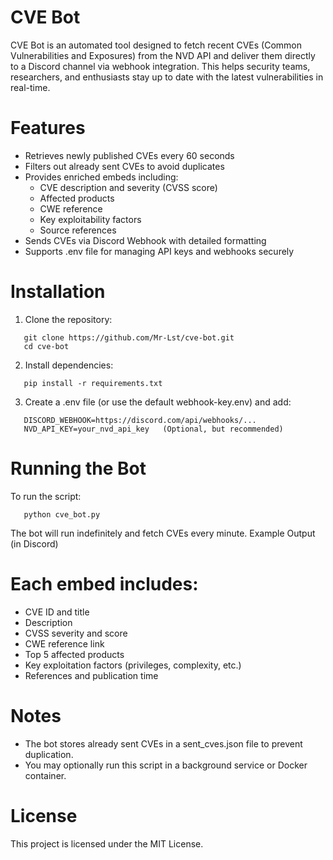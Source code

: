 # CVE Bot

CVE Bot is an automated tool designed to fetch recent CVEs (Common Vulnerabilities and Exposures) from the NVD API and deliver them directly to a Discord channel via webhook integration. This helps security teams, researchers, and enthusiasts stay up to date with the latest vulnerabilities in real-time.

# Features

- Retrieves newly published CVEs every 60 seconds
- Filters out already sent CVEs to avoid duplicates
- Provides enriched embeds including:
  - CVE description and severity (CVSS score)
  - Affected products
  - CWE reference
  - Key exploitability factors
  - Source references
- Sends CVEs via Discord Webhook with detailed formatting
- Supports .env file for managing API keys and webhooks securely

# Installation

1. Clone the repository:
```Git
   git clone https://github.com/Mr-Lst/cve-bot.git
   cd cve-bot
```

2. Install dependencies:
```pip
   pip install -r requirements.txt
```

3. Create a .env file (or use the default webhook-key.env) and add:

```Edit
   DISCORD_WEBHOOK=https://discord.com/api/webhooks/...
   NVD_API_KEY=your_nvd_api_key   (Optional, but recommended)
```
# Running the Bot

To run the script:
```Run
   python cve_bot.py
```

The bot will run indefinitely and fetch CVEs every minute.
Example Output (in Discord)

# Each embed includes:
- CVE ID and title
- Description
- CVSS severity and score
- CWE reference link
- Top 5 affected products
- Key exploitation factors (privileges, complexity, etc.)
- References and publication time

# Notes

- The bot stores already sent CVEs in a sent_cves.json file to prevent duplication.
- You may optionally run this script in a background service or Docker container.

# License

This project is licensed under the MIT License.
